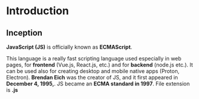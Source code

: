 # Introduction

## Inception

**JavaScript (JS)** is officially known as **ECMAScript**.

This language is a really fast scripting language used especially in web pages, for **frontend** (Vue.js, React.js, etc.) and for **backend** (node.js etc.). It can be used also for creating desktop and mobile native apps (Proton, Electron).
**Brendan Eich** was the creator of JS, and it first appeared in **December 4, 1995,**. JS became an **ECMA standard in 1997**.
File extension is **.js**